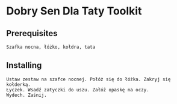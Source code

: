 # Dobry Sen Dla Taty Toolkit
## Prerequisites
```
Szafka nocna, łóżko, kołdra, tata
```
## Installing
```
Ustaw zestaw na szafce nocnej. Połóż się do łóżka. Zakryj się kołderką. 
Łyczek. Wsadź zatyczki do uszu. Załóż opaskę na oczy. 
Wydech. Zaśnij.
```
